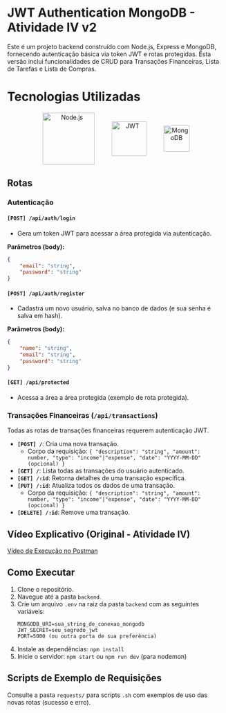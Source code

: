 # JWT Authentication MongoDB - Atividade IV v2

Este é um projeto backend construído com Node.js, Express e MongoDB, fornecendo autenticação básica via token JWT e rotas protegidas. Esta versão inclui funcionalidades de CRUD para Transações Financeiras, Lista de Tarefas e Lista de Compras.

# Tecnologias Utilizadas

<div align="center" style="display: flex; justify-content: center; align-items: center; gap: 40px; margin: 20px 0;">
  <img src="https://miro.medium.com/v2/resize:fit:1100/format:webp/1*9oOlDJKiLq1KhGoOivv51A.png" alt="Node.js" height="60" style="height: 120px; object-fit: contain;">
  <img src="https://jwt.io/img/logo-asset.svg" alt="JWT" height="60" style="height: 80px; object-fit: contain;">
  <img src="https://webassets.mongodb.com/_com_assets/cms/mongodb-logo-rgb-j6w271g1xn.jpg" alt="MongoDB" height="60" style="height: 60px; object-fit: contain;">
</div>

## Rotas

### Autenticação

#### `[POST] /api/auth/login`
- Gera um token JWT para acessar a área protegida via autenticação.

**Parâmetros (body):**
```json
{
    "email": "string",
    "password": "string"
}
```

#### `[POST] /api/auth/register`
- Cadastra um novo usuário, salva no banco de dados (e sua senha é salva em hash).

**Parâmetros (body):**
```json
{
    "name": "string",
    "email": "string",
    "password": "string"
}
```

#### `[GET] /api/protected`
- Acessa a área a área protegida (exemplo de rota protegida).

### Transações Financeiras (`/api/transactions`)
Todas as rotas de transações financeiras requerem autenticação JWT.

- **`[POST] /`**: Cria uma nova transação.
  - Corpo da requisição: `{ "description": "string", "amount": number, "type": "income"|"expense", "date": "YYYY-MM-DD" (opcional) }`
- **`[GET] /`**: Lista todas as transações do usuário autenticado.
- **`[GET] /:id`**: Retorna detalhes de uma transação específica.
- **`[PUT] /:id`**: Atualiza todos os dados de uma transação.
  - Corpo da requisição: `{ "description": "string", "amount": number, "type": "income"|"expense", "date": "YYYY-MM-DD" (opcional) }`
- **`[DELETE] /:id`**: Remove uma transação.

## Vídeo Explicativo (Original - Atividade IV)

[Vídeo de Execução no Postman](https://youtu.be/QwQuoboPGG8)

## Como Executar

1. Clone o repositório.
2. Navegue até a pasta `backend`.
3. Crie um arquivo `.env` na raiz da pasta `backend` com as seguintes variáveis:
   ```
   MONGODB_URI=sua_string_de_conexao_mongodb
   JWT_SECRET=seu_segredo_jwt
   PORT=5000 (ou outra porta de sua preferência)
   ```
4. Instale as dependências: `npm install`
5. Inicie o servidor: `npm start` ou `npm run dev` (para nodemon)

## Scripts de Exemplo de Requisições

Consulte a pasta `requests/` para scripts `.sh` com exemplos de uso das novas rotas (sucesso e erro).

